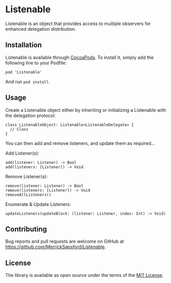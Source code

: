 # Listenable

Listenable is an object that provides access to multiple observers for enhanced delegation distribution.

## Installation
Listenable is available through [CocoaPods](http://cocoapods.org). To install it, simply add the following line to your Podfile:

    pod 'Listenable'

And run `pod install`.

## Usage
Create a Listenable object either by inheriting or initializing a Listenable with the delegation protocol:

    class ListenableObject: Listenable<ListenableDelegate> {
      // Class
    }

You can then add and remove listeners, and update them as required...

Add Listener(s):

	add(listener: Listener) -> Bool
	add(listeners: [Listener]) -> Void
	
Remove Listener(s):

	remove(listener: Listener) -> Bool
	remove(listeners: [Listener]) -> Void
	removeAllListeners()
	
Enumerate & Update Listeners:

	updateListeners(updateBlock: (listener: Listener, index: Int) -> Void)
	
## Contributing
Bug reports and pull requests are welcome on GitHub at https://github.com/MerrickSapsford/Listenable.

## License

The library is available as open source under the terms of the [MIT License](http://opensource.org/licenses/MIT).

